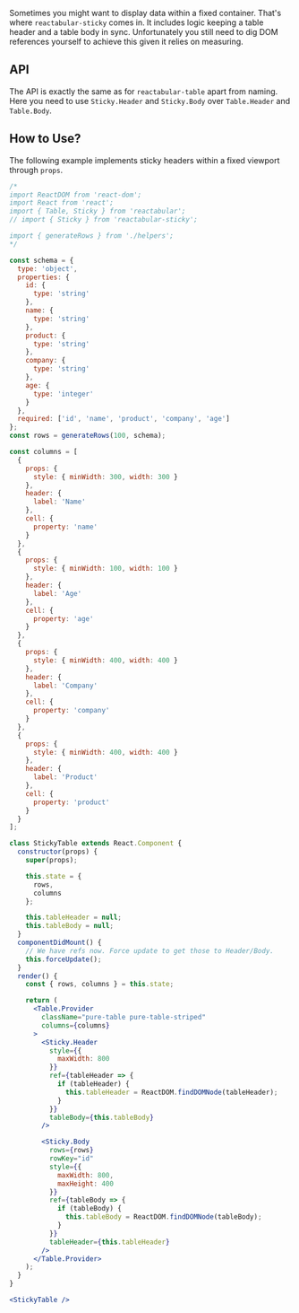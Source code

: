 Sometimes you might want to display data within a fixed container. That's where `reactabular-sticky` comes in. It includes logic keeping a table header and a table body in sync. Unfortunately you still need to dig DOM references yourself to achieve this given it relies on measuring.

## API

The API is exactly the same as for `reactabular-table` apart from naming. Here you need to use `Sticky.Header` and `Sticky.Body` over `Table.Header` and `Table.Body`.

## How to Use?

The following example implements sticky headers within a fixed viewport through `props`.

```jsx
/*
import ReactDOM from 'react-dom';
import React from 'react';
import { Table, Sticky } from 'reactabular';
// import { Sticky } from 'reactabular-sticky';

import { generateRows } from './helpers';
*/

const schema = {
  type: 'object',
  properties: {
    id: {
      type: 'string'
    },
    name: {
      type: 'string'
    },
    product: {
      type: 'string'
    },
    company: {
      type: 'string'
    },
    age: {
      type: 'integer'
    }
  },
  required: ['id', 'name', 'product', 'company', 'age']
};
const rows = generateRows(100, schema);

const columns = [
  {
    props: {
      style: { minWidth: 300, width: 300 }
    },
    header: {
      label: 'Name'
    },
    cell: {
      property: 'name'
    }
  },
  {
    props: {
      style: { minWidth: 100, width: 100 }
    },
    header: {
      label: 'Age'
    },
    cell: {
      property: 'age'
    }
  },
  {
    props: {
      style: { minWidth: 400, width: 400 }
    },
    header: {
      label: 'Company'
    },
    cell: {
      property: 'company'
    }
  },
  {
    props: {
      style: { minWidth: 400, width: 400 }
    },
    header: {
      label: 'Product'
    },
    cell: {
      property: 'product'
    }
  }
];

class StickyTable extends React.Component {
  constructor(props) {
    super(props);

    this.state = {
      rows,
      columns
    };

    this.tableHeader = null;
    this.tableBody = null;
  }
  componentDidMount() {
    // We have refs now. Force update to get those to Header/Body.
    this.forceUpdate();
  }
  render() {
    const { rows, columns } = this.state;

    return (
      <Table.Provider
        className="pure-table pure-table-striped"
        columns={columns}
      >
        <Sticky.Header
          style={{
            maxWidth: 800
          }}
          ref={tableHeader => {
            if (tableHeader) {
              this.tableHeader = ReactDOM.findDOMNode(tableHeader);
            }
          }}
          tableBody={this.tableBody}
        />

        <Sticky.Body
          rows={rows}
          rowKey="id"
          style={{
            maxWidth: 800,
            maxHeight: 400
          }}
          ref={tableBody => {
            if (tableBody) {
              this.tableBody = ReactDOM.findDOMNode(tableBody);
            }
          }}
          tableHeader={this.tableHeader}
        />
      </Table.Provider>
    );
  }
}

<StickyTable />
```
